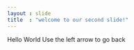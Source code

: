 ```yaml
---
layout : slide
title  : "welcome to our second slide!"
---
```

Hello World
Use the left arrow to go back
